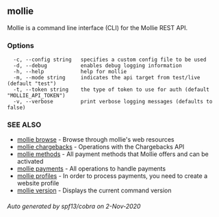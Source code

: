 ## mollie

Mollie is a command line interface (CLI) for the Mollie REST API.

### Options

```
  -c, --config string   specifies a custom config file to be used
  -d, --debug           enables debug logging information
  -h, --help            help for mollie
  -m, --mode string     indicates the api target from test/live (default "test")
  -t, --token string    the type of token to use for auth (default "MOLLIE_API_TOKEN")
  -v, --verbose         print verbose logging messages (defaults to false)
```

### SEE ALSO

* [mollie browse](mollie_browse.md)	 - Browse through mollie's web resources
* [mollie chargebacks](mollie_chargebacks.md)	 - Operations with the Chargebacks API
* [mollie methods](mollie_methods.md)	 - All payment methods that Mollie offers and can be activated
* [mollie payments](mollie_payments.md)	 - All operations to handle payments
* [mollie profiles](mollie_profiles.md)	 - In order to process payments, you need to create a website profile
* [mollie version](mollie_version.md)	 - Displays the current command version

###### Auto generated by spf13/cobra on 2-Nov-2020
